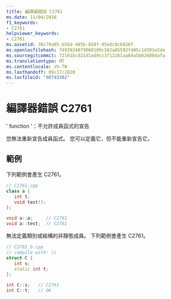 ```yaml
---
title: 編譯器錯誤 C2761
ms.date: 11/04/2016
f1_keywords:
- C2761
helpviewer_keywords:
- C2761
ms.assetid: 38c79a05-b56d-485b-820f-95e8c0cb926f
ms.openlocfilehash: 7493934879068109c582a85592f485c1d391e2de
ms.sourcegitcommit: 72161bcd21d1ad9cc3f12261aa84a5b026884afa
ms.translationtype: MT
ms.contentlocale: zh-TW
ms.lasthandoff: 09/17/2020
ms.locfileid: "90743382"
---
```

# <a name="compiler-error-c2761"></a>編譯器錯誤 C2761

' function '：不允許成員函式的宣告

您無法重新宣告成員函式。 您可以定義它，但不能重新宣告它。

## <a name="examples"></a>範例

下列範例會產生 C2761。

```cpp
// C2761.cpp
class a {
   int t;
   void test();
};

void a::a;     // C2761
void a::test;  // C2761
```

無法定義類別或結構的非靜態成員。  下列範例會產生 C2761。

```cpp
// C2761_b.cpp
// compile with: /c
struct C {
   int s;
   static int t;
};

int C::s;   // C2761
int C::t;   // OK
```
